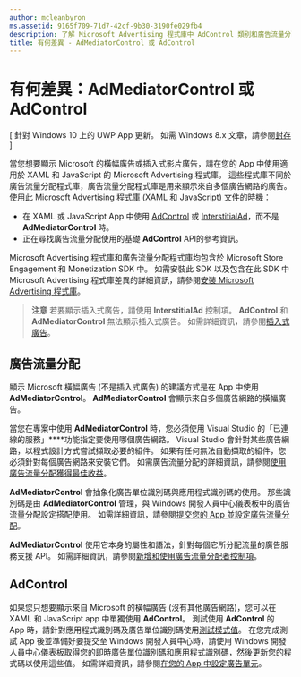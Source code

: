 ```yaml
---
author: mcleanbyron
ms.assetid: 9165f709-71d7-42cf-9b30-3190fe029fb4
description: 了解 Microsoft Advertising 程式庫中 AdControl 類別和廣告流量分配程式庫中 AdMediatorControl 類別之間的差異。
title: 有何差異 - AdMediatorControl 或 AdControl
---
```


# 有何差異：AdMediatorControl 或 AdControl


\[ 針對 Windows 10 上的 UWP App 更新。 如需 Windows 8.x 文章，請參閱[封存](http://go.microsoft.com/fwlink/p/?linkid=619132) \]

當您想要顯示 Microsoft 的橫幅廣告或插入式影片廣告，請在您的 App 中使用適用於 XAML 和 JavaScript 的 Microsoft Advertising 程式庫。 這些程式庫不同於廣告流量分配程式庫，廣告流量分配程式庫是用來顯示來自多個廣告網路的廣告。 使用此 Microsoft Advertising 程式庫 (XAML 和 JavaScript) 文件的時機：

* 在 XAML 或 JavaScript App 中使用 [AdControl](https://msdn.microsoft.com/library/windows/apps/microsoft.advertising.winrt.ui.adcontrol.aspx) 或 [InterstitialAd](https://msdn.microsoft.com/library/windows/apps/microsoft.advertising.winrt.ui.interstitialad.aspx)，而不是 **AdMediatorControl** 時。
* 正在尋找廣告流量分配使用的基礎 **AdControl** API的參考資訊。

Microsoft Advertising 程式庫和廣告流量分配程式庫均包含於 Microsoft Store Engagement 和 Monetization SDK 中。 如需安裝此 SDK 以及包含在此 SDK 中 Microsoft Advertising 程式庫差異的詳細資訊，請參閱[安裝 Microsoft Advertising 程式庫](install-the-microsoft-advertising-libraries.md)。

>**注意** 若要顯示插入式廣告，請使用 **InterstitialAd** 控制項。 **AdControl** 和 **AdMediatorControl** 無法顯示插入式廣告。 如需詳細資訊，請參閱[插入式廣告](interstitial-ads.md)。

 

## 廣告流量分配


顯示 Microsoft 橫幅廣告 (不是插入式廣告) 的建議方式是在 App 中使用 **AdMediatorControl**。 **AdMediatorControl** 會顯示來自多個廣告網路的橫幅廣告。

當您在專案中使用 **AdMediatorControl** 時，您必須使用 Visual Studio 的「已連線的服務」****功能指定要使用哪個廣告網路。 Visual Studio 會針對某些廣告網路，以程式設計方式嘗試擷取必要的組件。 如果有任何無法自動擷取的組件，您必須針對每個廣告網路來安裝它們。 如需廣告流量分配的詳細資訊，請參閱[使用廣告流量分配獲得最佳收益](use-ad-mediation-to-maximize-revenue.md)。

**AdMediatorControl** 會抽象化廣告單位識別碼與應用程式識別碼的使用。 那些識別碼是由 **AdMediatorControl** 管理，與 Windows 開發人員中心儀表板中的廣告流量分配設定搭配使用。 如需詳細資訊，請參閱[提交您的 App 並設定廣告流量分配](submit-your-app-and-configure-ad-mediation.md)。

**AdMediatorControl** 使用它本身的屬性和語法，針對每個它所分配流量的廣告服務支援 API。 如需詳細資訊，請參閱[新增和使用廣告流量分配者控制項](add-and-use-the-ad-mediator-control.md)。

## AdControl


如果您只想要顯示來自 Microsoft 的橫幅廣告 (沒有其他廣告網路)，您可以在 XAML 和 JavaScript app 中單獨使用 **AdControl**。 測試使用 **AdControl** 的 App 時，請針對應用程式識別碼及廣告單位識別碼使用[測試模式值](test-mode-values.md)。 在您完成測試 App 後並準備好要提交至 Windows 開發人員中心時，請使用 Windows 開發人員中心儀表板取得您的即時廣告單位識別碼和應用程式識別碼，然後更新您的程式碼以使用這些值。 如需詳細資訊，請參閱[在您的 App 中設定廣告單元](set-up-ad-units-in-your-app.md)。

 

 


<!--HONumber=May16_HO2-->


